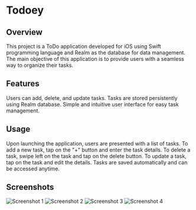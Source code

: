 
# Todoey

## Overview

This project is a ToDo application developed for iOS using Swift programming language and Realm as the database for data management. The main objective of this application is to provide users with a seamless way to organize their tasks.

## Features

Users can add, delete, and update tasks.
Tasks are stored persistently using Realm database.
Simple and intuitive user interface for easy task management.

## Usage

Upon launching the application, users are presented with a list of tasks. To add a new task, tap on the "+" button and enter the task details. To delete a task, swipe left on the task and tap on the delete button. To update a task, tap on the task and edit the details. Tasks are saved automatically and can be accessed anytime.

## Screenshots


![Screenshot 1](Todoey/Todoey/Images/1.png?raw=true)
![Screenshot 2](Todoey/Todoey/Images/2.png?raw=true)
![Screenshot 3](Todoey/Todoey/Images/3.png?raw=true)
![Screenshot 4](Todoey/Todoey/Images/4.png?raw=true)

